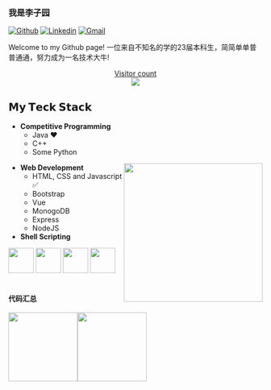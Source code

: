 ### 我是李子园

[![Github](https://img.shields.io/badge/-Github-000?style=flat&logo=Github&logoColor=white)](https://github.com/Venom-lemon)
[![Linkedin](https://img.shields.io/badge/-LinkedIn-blue?style=flat&logo=Linkedin&logoColor=white)](https://www.linkedin.com/)
[![Gmail](https://img.shields.io/badge/-Gmail-c14438?style=flat&logo=Gmail&logoColor=white)](mc1753343931@gmail.com)

Welcome to my Github page! 一位来自不知名的学的23届本科生，简简单单普普通通，努力成为一名技术大牛! 
<a href="https://alili.tech"><p align="center"> Visitor count<br> <img src="https://profile-counter.glitch.me/Venom-lemon/count.svg" /></a>

##  𝗠𝘆 𝗧𝗲𝗰𝗸 𝗦𝘁𝗮𝗰𝗸
 
- **Competitive Programming**
	- Java ❤️
	- C++
	- Some Python


<a href="https://alili.tech"><img src="https://media.giphy.com/media/SWoSkN6DxTszqIKEqv/giphy.gif" align="right" height="275" /></a>


- **Web Development**
	- HTML, CSS and Javascript :white_check_mark:
	- Bootstrap
	- Vue
	- MonogoDB
  - Express
  - NodeJS  
- **Shell Scripting**


<code><a href="https://www.python.org/" target="_blank"><img height="50" src="https://www.vectorlogo.zone/logos/python/python-ar21.svg"></a></code>
<code><a href="https://www.linux.org/" target="_blank"><img height="50" src="https://www.vectorlogo.zone/logos/linux/linux-ar21.svg"></a></code>
<code><a href="https://reactjs.org/" target="_blank"><img height="50" src="https://www.vectorlogo.zone/logos/reactjs/reactjs-ar21.svg"></a></code>
<code><a href="https://www.docker.com/" target="_blank"><img height="50" src="https://www.vectorlogo.zone/logos/docker/docker-official.svg"></a></code>
<br/><br/>


#### 代码汇总	

<img align="" height="137px"  src="https://github-readme-stats.vercel.app/api?username=Venom-lemon&hide_title=true&hide_border=true&show_icons=true&include_all_commits=true&line_height=21&bg_color=0,EC6C6C,FFD479,FFFC79,73FA79&theme=graywhite&locale=cn" /><img align="" height="137px"  src="https://github-readme-stats.vercel.app/api/top-langs/?username=Venom-lemon&hide_title=true&hide_border=true&layout=compact&bg_color=0,73FA79,73FDFF,D783FF&theme=graywhite&locale=cn" />
